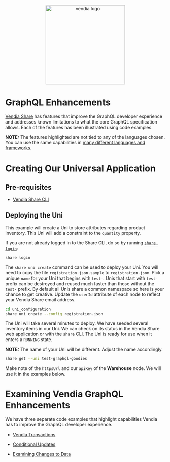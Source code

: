 <p align="center">
  <a href="https://vendia.net/">
    <img src="https://www.vendia.com/images/logo/logo.svg" alt="vendia logo" width="250px">
  </a>
</p>

# GraphQL Enhancements

[Vendia Share](https://share.vendia.net/) has features that improve the GraphQL developer experience and addresses known limitations to what the core GraphQL specification allows. Each of the features has been illustrated using code examples.

**NOTE:** The features highlighted are not tied to any of the languages chosen. You can use the same capabilities in [many different languages and frameworks](https://graphql.org/code/).

# Creating Our Universal Application

## Pre-requisites

* [Vendia Share CLI](https://vendia.net/docs/share/cli)

## Deploying the Uni

This example will create a Uni to store attributes regarding product inventory. This Uni will add a constraint to the `quantity` property.

If you are not already logged in to the Share CLI, do so by running [`share login`](https://vendia.net/docs/share/cli/commands/login):

```bash
share login
```

The `share uni create` command can be used to deploy your Uni. You will need to copy the file `registration.json.sample` to `registration.json`. Pick a unique `name` for your Uni that begins with `test-`. Unis that start with `test-` prefix can be destroyed and reused much faster than those without the `test-` prefix. By default all Unis share a common namespace so here is your chance to get creative. Update the `userId` attribute of each node to reflect your Vendia Share email address.

```bash
cd uni_configuration
share uni create --config registration.json
```

The Uni will take several minutes to deploy. We have seeded several inventory items in our Uni. We can check on its status in the Vendia Share web application or with the `share` CLI. The Uni is ready for use when it enters a `RUNNING` state.

**NOTE:** The name of your Uni will be different. Adjust the name accordingly.

```bash
share get --uni test-graphql-goodies
```

Make note of the `httpsUrl` and our `apiKey` of the **Warehouse** node. We will use it in the examples below.

# Examining Vendia GraphQL Enhancements

We have three separate code examples that highlight capabilities Vendia has to improve the GraphQL developer experience.

* [Vendia Transactions](node/README.md)

* [Conditional Updates](golang1.x/README.md)

* [Examining Changes to Data](python3/README.md)
